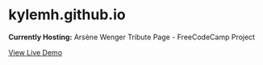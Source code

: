 # kylemh.github.io

<b>Currently Hosting:</b> Arsène Wenger Tribute Page - FreeCodeCamp Project

<a href="https://kylemh.github.io/">View Live Demo</a>
